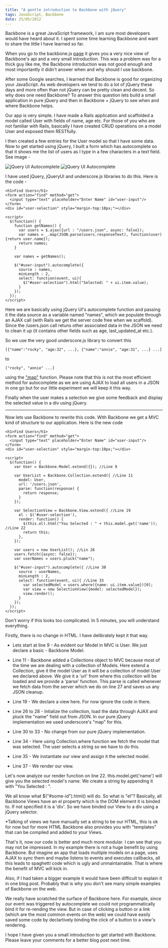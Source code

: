 ```yaml
--- 
title: "A gentle introduction to Backbone with jQuery"
tags: JavaScript, Backbone
date: 25/05/2012
---
```


Backbone is a great JavaScript framework, I am sure most developers would have heard about it. I spent some time learning Backbone and want to share the little I have learned so far.

When you go to the backbone.js [page](http://backbonejs.org) it gives you a very nice view of Backbone's api and a very small introduction. This was a problem was for a thick guy like me, the Backbone introduction was not good enough and most importantly it didn't answer when and why should I use backbone.

After some Google searches, I learned that Backbone is good for organizing your JavaScript. As web developers we tend to do a lot of jQuery these days and more often than not jQuery can be pretty clean and decent. So why does one need Backbone? To answer this question lets build a small application in pure jQuery and then in Backbone + jQuery to see when and where Backbone helps.

Our app is very simple. I have made a Rails application and scaffolded a model called User with fields of name, age etc. For those of you who are not familiar with Rails, basically I have created CRUD operations on a model User and exposed them RESTfully.

I then created a few entries for the User model so that I have some data. Now to get started using jQuery, I built a form which has autocomplete so that it shows me the list of users as I type in a few characters in a text field. See image -

![jQuery UI Autocomplete](/images/autocomplete.png "Autocomplete")
![jQuery UI Autocomplete](/images/autocomplete_selected.png "Autocomplete")

I have used jQuery, jQueryUI and underscore.js libraries to do this. Here is the code -

    <h1>Find Users</h1>
    <form action="find" method="get">
      <input type="text" placeholder="Enter Name" id="user-input"/>
    </form>
    <div id="user-selection" style="margin-top:10px;"></div>

    <script>
      $(function() {
        function getNames() {
          var users = $.ajax({url : "/users.json", async: false});
          var names = _.map(JSON.parse(users.responseText), function(user){return user.name});
          return names;
        }
        
        var names = getNames();
        
        $("#user-input").autocomplete({
          source : names,
          minLength : 2,
          select: function(event, ui){
            $("#user-selection").html("Selected: " + ui.item.value);
          }
        });
      });
    </script>

Here we are basically using jQuery UI's autocomplete function and passing it the data source as a variable named "names", which we populate through an AJAX call (with Rails we get the server code free when we scaffold). Since the /users.json call retuns other associated data in the JSON we need to clean it up (it contains other fields such as age, last_updated_at etc.).

So we use the very good underscore.js library to convert this 

    [{"name":"rocky", "age:32", ...}, {"name":"annie", "age:31", ...} ...] 

to 

    ["rocky", "annie" ...] 

using the ["map"](http://underscorejs.org/#map) function. Please note that this is not the most efficient method for autocomplete as we are using AJAX to load all users in a JSON in one go but for our little experiment we will keep it this way.

Finally when the user makes a selection we give some feedback and display the selected value in a div using jQuery.

-----------------------------------------------

Now lets use Backbone to rewrite this code. With Backbone we get a MVC kind of structure to our application. Here is the new code

    <h1>Find Users</h1>
    <form action="find" method="get">
      <input type="text" placeholder="Enter Name" id="user-input"/>
    </form>
    <div id="user-selection" style="margin-top:10px;"></div>

    <script>
      $(function() {
        var User = Backbone.Model.extend({}); //Line 9

        var UserList = Backbone.Collection.extend({ //Line 11
          model: User,
          url: '/users.json',
          parse: function(response) {
            return response;
          }
        });

        var SelectionView = Backbone.View.extend({ //Line 19
          el : $('#user-selection'),
          render: function() {
            $(this.el).html("You Selected : " + this.model.get('name')); //Line 22
            return this;
          },
        });

        var users = new UserList(); //Lin 26
        users.fetch({async: false});
        var userNames = users.pluck("name");

        $("#user-input").autocomplete({ //Line 30
          source : userNames,
          minLength : 2,
          select: function(event, ui){ //Line 33
            var selectedModel = users.where({name: ui.item.value})[0];
            var view = new SelectionView({model: selectedModel});
            view.render();
          }
        });
      });
    </script>


Don't worry if this looks too complicated. In 5 minutes, you will understand everything.

Firstly, there is no change in HTML. I have delibrately kept it that way.

- Lets start at line 9 - As evident our Model in MVC is User. We just declare a basic - Backbone Model.

- Line 11 - Backbone added a Collections object to MVC because most of the time we are dealing with a collection of Models. Here extend a Collection, give it the model User as it will be a collection of model User we declared above. We give it a 'url' from where this collection will be loaded and we provide a 'parse' function. This parse is called whenever we fetch data from the server which we do on line 27 and saves us any JSON cleanup.

- Line 19 - We declare a view here. For now ignore the code in there.

- Line 26 to 28 - Intialize the collection, load the data through AJAX and pluck the "name" field out from JSON. In our pure jQuery implementation we used underscore's "map" for this.

- Line 30 to 33 - No change from our pure jQuery implementation.

- Line 34 - Here using Collection.where function we fetch the model that was selected. The user selects a string so we have to do this.

- Line 35 - We instantiate our view and assign it the selected model.

- Line 37 - We render our view.

Let's now analyze our render function on line 22. this.model.get('name') will give you the selected model's name. We create a string by appending it with "You Selected : ".

We all know what $("#some-id").html() will do. So what is "el"? Basically, all Backbone Views have an el property which is the DOM element it is binded to. If not specified it is a 'div'. So we have binded our View to a div using a jQuery selector.

*Talking of views we have manually set a string to be our HTML, this is ok for now but for more HTML Backbone also provides you with "templates" that can be compiled and added to your Views.

That's it, now our code is better and much more modular. I can see that you may not be impressed. In my example there is not a huge benefit by using Backbone. But imagine an app that loads multiple models on a page, uses AJAX to sync them and maybe listens to events and executes callbacks, all this leads to spaghetti code which is ugly and unmaintainable. That is where the benefit of MVC will kick in.

Also, if I had taken a bigger example it would have been difficult to explain it in one blog post. Probably that is why you don't see many simple examples of Backbone on the web.

We really have scratched the surface of Backbone here. For example, since our event was triggered by autocomplete we could not programmatically bind it for re-rending the view. But in case of clicking a button or a link (which are the most common events on the web) we could have easily saved some code by declartively binding the click of a button to a view's rendering.

I hope I have given you a small introduction to get started with Backbone. Please leave your comments for a better blog post next time.
